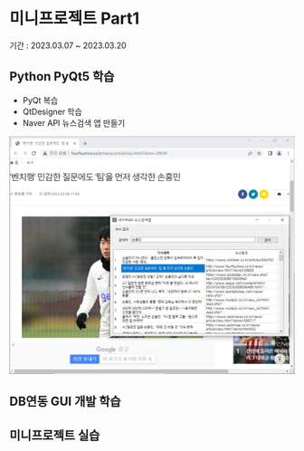 # 미니프로젝트 Part1
기간 : 2023.03.07 ~ 2023.03.20

## Python PyQt5 학습
- PyQt 복습
- QtDesigner 학습
- Naver API 뉴스검색 앱 만들기

<img src="https://raw.githubusercontent.com/kooweajeeI/miniprojects/main/Images/naver_news.PNG" width="800"/>



## DB연동 GUI 개발 학습

## 미니프로젝트 실습
